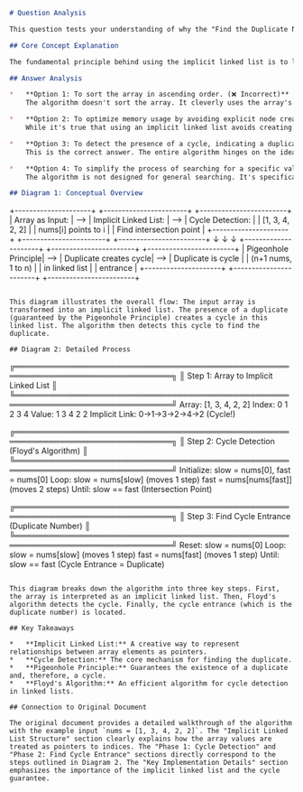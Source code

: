 ```markdown
# Question Analysis

This question tests your understanding of why the "Find the Duplicate Number" algorithm uses the concept of an implicit linked list. The core idea is that the array is treated as a series of pointers, where the value at each index points to another index. This transformation allows us to detect cycles, which directly indicate the presence of a duplicate number.

## Core Concept Explanation

The fundamental principle behind using the implicit linked list is to leverage the Pigeonhole Principle. Since we have `n+1` numbers in the range `[1, n]`, at least one number must be duplicated. This duplication creates a cycle within the implicit linked list. The algorithm uses Floyd's cycle-finding algorithm (also known as the "tortoise and hare" algorithm) to detect this cycle. The duplicate number is then found by identifying the entrance to this cycle.

## Answer Analysis

*   **Option 1: To sort the array in ascending order. (❌ Incorrect)**
    The algorithm doesn't sort the array. It cleverly uses the array's structure to detect a cycle. Sorting is not relevant to the core logic.

*   **Option 2: To optimize memory usage by avoiding explicit node creation. (⚠️ Partially Correct)**
    While it's true that using an implicit linked list avoids creating explicit node objects, the primary *purpose* isn't just memory optimization. The memory optimization is a *consequence* of the chosen approach, but the main reason is cycle detection.

*   **Option 3: To detect the presence of a cycle, indicating a duplicate number. (✅ Correct)**
    This is the correct answer. The entire algorithm hinges on the idea that a duplicate number will create a cycle in the implicit linked list structure. Detecting this cycle is the key to finding the duplicate.

*   **Option 4: To simplify the process of searching for a specific value. (❌ Incorrect)**
    The algorithm is not designed for general searching. It's specifically tailored to find a duplicate number under the given constraints (n+1 numbers in the range [1, n]).

## Diagram 1: Conceptual Overview

```
+---------------------+     +-----------------------+     +------------------------+
| Array as Input:     | --> | Implicit Linked List: | --> | Cycle Detection:        |
| [1, 3, 4, 2, 2]     |     | nums[i] points to i   |     | Find intersection point |
+---------------------+     +-----------------------+     +------------------------+
       ↓                         ↓                         ↓
+---------------------+     +-----------------------+     +------------------------+
| Pigeonhole Principle| --> | Duplicate creates cycle| --> | Duplicate is cycle      |
| (n+1 nums, 1 to n)  |     |  in linked list       |     | entrance               |
+---------------------+     +-----------------------+     +------------------------+
```

This diagram illustrates the overall flow: The input array is transformed into an implicit linked list. The presence of a duplicate (guaranteed by the Pigeonhole Principle) creates a cycle in this linked list. The algorithm then detects this cycle to find the duplicate.

## Diagram 2: Detailed Process

```
╔══════════════════════════════════════════════════════════════════════════════╗
║ Step 1: Array to Implicit Linked List                                          ║
╚══════════════════════════════════════════════════════════════════════════════╝
Array: [1, 3, 4, 2, 2]
Index:  0  1  2  3  4
Value:  1  3  4  2  2
Implicit Link: 0->1->3->2->4->2 (Cycle!)

╔══════════════════════════════════════════════════════════════════════════════╗
║ Step 2: Cycle Detection (Floyd's Algorithm)                                  ║
╚══════════════════════════════════════════════════════════════════════════════╝
Initialize: slow = nums[0], fast = nums[0]
Loop:
    slow = nums[slow]   (moves 1 step)
    fast = nums[nums[fast]] (moves 2 steps)
Until: slow == fast (Intersection Point)

╔══════════════════════════════════════════════════════════════════════════════╗
║ Step 3: Find Cycle Entrance (Duplicate Number)                                ║
╚══════════════════════════════════════════════════════════════════════════════╝
Reset: slow = nums[0]
Loop:
    slow = nums[slow]   (moves 1 step)
    fast = nums[fast]   (moves 1 step)
Until: slow == fast (Cycle Entrance = Duplicate)
```

This diagram breaks down the algorithm into three key steps. First, the array is interpreted as an implicit linked list. Then, Floyd's algorithm detects the cycle. Finally, the cycle entrance (which is the duplicate number) is located.

## Key Takeaways

*   **Implicit Linked List:** A creative way to represent relationships between array elements as pointers.
*   **Cycle Detection:** The core mechanism for finding the duplicate.
*   **Pigeonhole Principle:** Guarantees the existence of a duplicate and, therefore, a cycle.
*   **Floyd's Algorithm:** An efficient algorithm for cycle detection in linked lists.

## Connection to Original Document

The original document provides a detailed walkthrough of the algorithm with the example input `nums = [1, 3, 4, 2, 2]`. The "Implicit Linked List Structure" section clearly explains how the array values are treated as pointers to indices. The "Phase 1: Cycle Detection" and "Phase 2: Find Cycle Entrance" sections directly correspond to the steps outlined in Diagram 2. The "Key Implementation Details" section emphasizes the importance of the implicit linked list and the cycle guarantee.
```